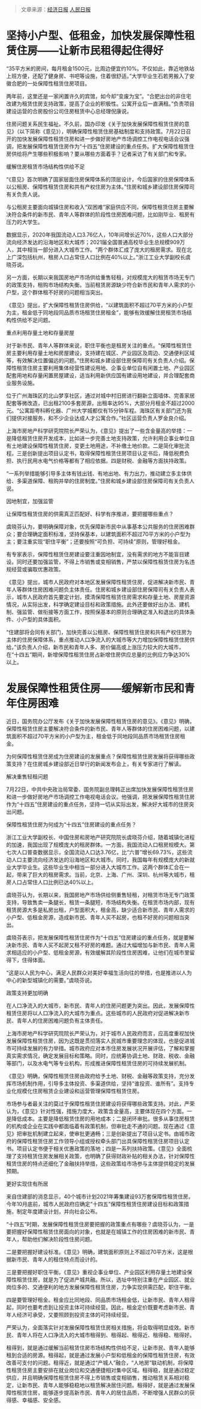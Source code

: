 > 文章来源：[经济日报](http://www.gov.cn/zhengce/2021-07/29/content_5628094.htm) [人民日报](坚持小户型、低租金，加快发展保障性租赁住房——让新市民租得起住得好)

# 坚持小户型、低租金，加快发展保障性租赁住房——让新市民租得起住得好

“35平方米的房间，每月租金1500元，比周边便宜约10%。不仅如此，靠近地铁站上班方便，还配了健身房、书吧等设施，住着很舒适。”大学毕业生石若男搬入了安徽合肥的一处保障性租赁住房项目。

两年前，这里还是一家闲置许久的宾馆，如今却“变废为宝”。“合肥出台的非住宅改建为租赁住房支持政策，提高了企业的积极性。公寓开业后一直满租。”负责项目建设运营的合房股份公司住房租赁中心总经理倪康说。

住房问题关系民生福祉。不久前，国办印发《关于加快发展保障性租赁住房的意见》（以下简称《意见》），明确保障性租赁住房基础制度和支持政策。7月22日召开的加快发展保障性租赁住房和进一步做好房地产市场调控工作电视电话会议强调，把发展保障性租赁住房作为“十四五”住房建设的重点任务。扩大保障性租赁住房供给将产生哪些积极影响？要从哪些方面着手？记者采访了有关部门和专家。

缓解住房租赁市场结构性供给不足

“《意见》首次明确了国家层面住房保障体系的顶层设计，今后国家的住房保障体系以公租房、保障性租赁住房和共有产权住房为主体。”住房和城乡建设部住房保障司有关负责人说。

与公租房主要面向城镇住房和收入“双困难”家庭供应不同，保障性租赁住房主要解决符合条件的新市民、青年人等群体的阶段性住房困难问题，比如刚毕业、租房有压力的大学生。

数据显示，2020年我国流动人口3.76亿人，10年间增长近70%，这些人口大部分流向经济发达的沿海地区和大城市；2021届全国普通高校毕业生总规模909万人，其中相当一部分进入大城市工作。“两个群体汇成了庞大的租房需求。现在北上广深包括杭州，租房人口占常住人口比例在40%以上。”浙江工业大学副校长虞晓芬说。

另一方面，长期以来我国房地产市场供给重售轻租，对规模庞大的租赁市场无专门的政策支持，租购市场结构失衡。当前租赁房源缺少符合新市民和青年人需求的小户型，这个群体租不好房的问题相当突出。

《意见》提出，扩大保障性租赁住房供给，“以建筑面积不超过70平方米的小户型为主，租金低于同地段同品质市场租赁住房租金”，能够有效缓解住房租赁市场结构性供给不足问题。

重点利用存量土地和存量房屋

对于新市民、青年人等群体来说，职住平衡也是租房关注的重点。“保障性租赁住房主要利用存量土地和房屋建设，支持建在城区、产业园区及周边、交通便利区域等，有效解决位置偏远的问题。”住房和城乡建设部住房保障司有关负责人介绍。保障性租赁住房主要利用集体经营性建设用地、企事业单位自有闲置土地、产业园区配套用地和存量闲置房屋建设，适当利用新供应国有建设用地建设，并合理配套商业服务设施。

位于广州海珠区的北山梦享社区，通过对城中村旧房进行翻新立面墙体、完善家居配套等微改造，已出租2100多套房源，出租率达95%，大部分月租金不超过2000元。“公寓距粤科孵化器、广州大学城都仅有15分钟车程。海珠区有关部门还为我们提供对接服务，和不少企业达成人才公寓合作。”社区运营负责人罗金良介绍。

上海市房地产科学研究院院长严荣认为，《意见》提出了一些含金量高的举措：一是降低租赁住房开发成本，比如进一步完善土地支持政策，允许利用企事业单位自有土地建设保障性租赁住房，变更土地用途，不补缴土地价款。二是简化审批流程。三是创新提出项目认定书，取得保障性租赁住房项目认定书后，降低税费负担、执行民用水电气价格等都有了相应依据。四是财税、金融等方面扶持政策。

“一系列举措能够引导多主体有钱出钱、有地出地、有力出力，推动建立多主体供给、多渠道保障、租购并举的住房制度。”住房和城乡建设部住房保障司有关负责人说。

因地制宜，加强监管

让保障性租赁住房的供需真正匹配好、科学有序推进，要把握哪些重点？

虞晓芬认为，要明确保障对象，优先保障新市民中从事基本公共服务的住房困难群众；要合理确定面积标准，坚持保基本，以建筑面积不超过70平方米的小户型为主；要注重实现“职住平衡”；还要按照“可负担、可持续”原则，管理好租金。

有专家表示，保障性租赁住房建设要注重因地制宜，没有需求的地方不能盲目建设。同时还要加强监管，不得上市销售或变相销售，严禁以保障性租赁住房为名违规经营或骗取优惠政策。

《意见》提出，城市人民政府对本地区发展保障性租赁住房，促进解决新市民、青年人等群体住房困难问题负主体责任。住房和城乡建设部住房保障司有关负责人表示，城市人民政府首先要定计划，摸清保障性租赁住房需求和存量土地、房屋资源情况，从实际出发，科学确定建设目标和政策措施。此外还要做好出办法、建机制、强监管、做衔接等方面工作，按照保基本的原则合理确定准入和退出的具体条件、小户型的具体面积。

“住建部将会同有关部门，加快完善以公租房、保障性租赁住房和共有产权住房为主体的住房保障体系，重点推动人口净流入的大城市等大力增加保障性租赁住房供给。”该负责人介绍，新市民和青年人多、房价偏高或上涨压力较大的大城市，在“十四五”期间，新增保障性租赁住房占新增住房供应总量的比例应力争达30%以上。

# 发展保障性租赁住房——缓解新市民和青年住房困难

近日，国务院办公厅发布《关于加快发展保障性租赁住房的意见》。《意见》明确，保障性租赁住房主要解决符合条件的新市民、青年人等群体的住房困难问题，以建筑面积不超过70平方米的小户型为主，租金低于同地段同品质市场租赁住房租金。

为何保障性租赁住房成为住房建设的发展重点？保障性租赁住房发展将获得哪些政策支持？在住房城乡建设部近日举行的新闻发布会上，有关专家进行了解读。

解决重售轻租问题

7月22日，中共中央政治局常委、国务院副总理韩正出席加快发展保障性租赁住房和进一步做好房地产市场调控工作电视电话会议。他强调，把发展保障性租赁住房作为“十四五”住房建设的重点任务，坚持一切从实际出发，解决好大城市的住房突出问题。

保障性租赁住房为何成为“十四五”住房建设的重点任务？

浙江工业大学副校长、中国住房和房地产研究院院长虞晓芬介绍，随着城镇化进程的加速，我国出现了规模庞大的租房群体。一方面，我国流动人口租房规模大。第七次人口普查数据显示，全国流动人口达3.76亿，比“六普”增长69.73%，这些流动人口主要流向经济发达的沿海地区和大城市。同时，我国每年有规模庞大的新就业大学毕业生。这些毕业生中相当一部分进入大城市工作。这两个群体汇合在一起，带来了巨大的租房需求。当前，北京、上海、广州、深圳、杭州等大城市，租房人口占常住人口比例已达40%以上。

虞晓芬认为，长期以来，我国房地产市场供给侧重售轻租，对租赁市场无专门政策支持，导致售卖一条腿长，租赁一条腿短，市场结构失衡。在租赁市场内部，现有租赁房源大多是私房出租，户型面积大，租金高，缺少适合新市民、青年人需求的小户型、低租金房源，造成新市民、青年人买不起房，也租不好房的问题相当突出。

虞晓芬表示，把发展保障性租赁住房作为“十四五”住房建设的重点任务，就是要解决新市民、青年人买不起房又租不好房的难题。通过大幅增加与新市民、青年人需求相适应的小户型、低租金房源，有效缓解其阶段性住房困难，让他们在城市里留得下，住得体面。

“这是以人民为中心，满足人民群众对美好幸福生活向往的举措，也是推进以人为中心的新型城镇化的需要。”虞晓芬说。

政策支持更加明确

在人口净流入的大城市，新市民、青年人的住房问题更为突出。因此，发展保障性租赁住房将以人口净流入的大城市为重点。这些城市的人民政府对促进解决新市民、青年人的住房困难问题负有主体责任。

上海市房地产科学研究院院长严荣认为，对于城市人民政府而言，应高度重视加快发展保障性租赁住房，因为这既是贯彻落实人民城市重要理念的体现，也是促进城市可持续发展的有力举措。城市政府应对本市住房发展状况开展评估，了解和掌握真实需求情况，确定发展目标和策略。同时，应统筹协调土地、财政、税收、金融等部门，以及水电气等专业机构，形成推进保障性租赁住房的可持续发展机制。

《意见》明确，保障性租赁住房由政府给予土地、财税、金融等政策支持，充分发挥市场机制作用，引导多主体投资、多渠道供给，坚持“谁投资、谁所有”。支持专业化规模化住房租赁企业建设和运营管理保障性租赁住房。

市场参与者最关注的莫过于保障性租赁住房建设将获得哪些政策支持。对此，严荣认为，《意见》针对性强，措施力度大，政策含金量高，主要体现在四个方面。一是降低成本。主要是降低租赁住房的用地成本；二是闭环审批。很多从事住房租赁的机构或企业在实践中都面临着有政策机制，但审批走不通的问题。现在通过《意见》把审批机制建立起来，使审批更通畅；三是创新提出了项目认定书。由城市政府的保障性租赁住房工作领导小组或授权牵头部门出具保障性租赁住房项目认定书。项目认定书便于相关优惠政策的落地；四是一系列扶持政策。《意见》全面梳理了支持租赁住房发展相关政策，也明确了获得财政补贴的相关办法，针对保障性租赁住房的特点还细化了金融扶持举措，这些政策给市场参与主体提供稳定的发展预期。

更好实现住有所居

来自住建部的消息显示，40个城市计划2021年筹集建设93万套保障性租赁住房。今年10月底前，城市人民政府应确定“十四五”保障性租赁住房建设目标和政策措施，制定年度建设计划，并向社会公布。

“十四五”时期，发展保障性租赁住房要把握的政策重点有哪些？虞晓芬认为，一是要把握好保障性租赁住房面向的对象，也就是在城镇工作的住房困难的新市民、青年人，帮助他们解决阶段性住房问题。

二是要把握好建设标准。《意见》明确，建筑面积原则上不超过70平方米，这是根据新市民、青年人的租住特点而设计的。

三是要把握好职住平衡。《意见》重视企事业单位、产业园区利用存量土地建设保障性租赁住房，就是为了促进产城共融。所以，选址中特别注重在产业园区、就业岗位多的、交通便利的地方发展保障性租赁住房，力争实现供需匹配，职住平衡。

四是要管理好租金。租金应比同地段、同品质市场租金低，让新市民、青年人租得起，同时也要考虑到让投资主体可持续经营。因此，租金定价既要考虑新市民、青年人经济可承受，又要照顾到投资主体的可持续经营。

严荣认为，全面落实针对发展保障性租赁住房相关措施，将会取得明显成效。新市民、青年人将在人口净流入的大城市租得到、租得起、租得近、租得稳、租得好。

租得到，就是通过缓解当前租赁住房市场结构性供给不足，让新市民、青年人能够租到合适的房源。租得起，就是通过发展小户型和低租金的保障性租赁住房，有效改善可支付的问题。租得近，就是通过“产城人”融合，“人地房”联动机制，将保障性租赁住房主要安排在就业岗位和交通便捷相对集中区域。租得稳，就是通过稳定供应，并且明确保障性租赁住房不得上市销售或变相销售，推动租赁关系相对稳定，让新市民、青年人能够稳稳地以租赁解决居住问题。租得好，就是通过发展保障性租赁住房，能够逐步提高新市民、青年人的居住品质，不断增强人民群众的获得感、幸福感、安全感。